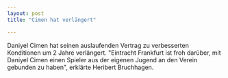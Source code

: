 ```yaml
---
layout: post
title: "Cimen hat verlängert"

---
```


Daniyel Cimen hat seinen auslaufenden Vertrag zu verbesserten Konditionen um 2 Jahre verlängert. "Eintracht Frankfurt ist froh darüber, mit Daniyel Cimen einen Spieler aus der eigenen Jugend an den Verein gebunden zu haben", erklärte Heribert Bruchhagen.



